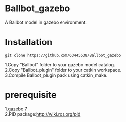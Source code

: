 # Ballbot_gazebo
A Ballbot model in gazebo environment.

# Installation
```
git clone https://github.com/63445538/Ballbot_gazebo
```
1.Copy "Ballbot" folder to your gazebo model catalog.  
2.Copy "Ballbot_plugin" folder to your catkin workspace.  
3.Compile Ballbot_plugin pack using catkin_make.  

# prerequisite
1.gazebo 7  
2.PID package:http://wiki.ros.org/pid
